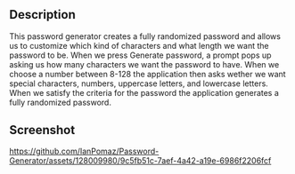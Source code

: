 # <Password Generator>

## Description

This password generator creates a fully randomized password and allows us to customize which kind of characters and what length we want the password to be.
When we press Generate password, a prompt pops up asking us how many characters we want the password to have. When we choose a number between 8-128 the application then asks wether we want special characters, numbers, uppercase letters, and lowercase letters. When we satisfy the criteria for the password the application generates a fully randomized password. 

## Screenshot

https://github.com/IanPomaz/Password-Generator/assets/128009980/9c5fb51c-7aef-4a42-a19e-6986f2206fcf